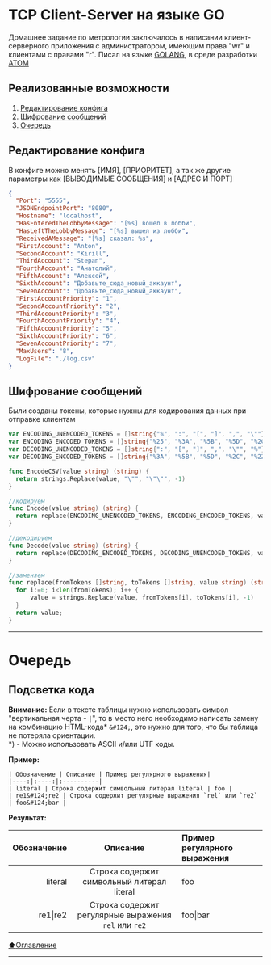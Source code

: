 # TCP Client-Server на языке GO
Домашнее задание по метрологии заключалось в написании клиент-серверного приложения с администратором, имеющим права "wr" и клиентами с правами "r". Писал на языке [GOLANG](https://golang.org/), в среде разработки [ATOM](https://atom.io/)

## Реализованные возможности

1. [Редактирование конфига](#Редактирование-конфига)
2. [Шифрование сообщений](#Шифрование-сообщений)
3. [Очередь](#Очередь)
    
## Редактирование конфига
В конфиге можно менять [ИМЯ], [ПРИОРИТЕТ], а так же другие параметры как [ВЫВОДИМЫЕ СООБЩЕНИЯ] и [АДРЕС И ПОРТ]
```JSON
{
  "Port": "5555",
  "JSONEndpointPort": "8080",
  "Hostname": "localhost",
  "HasEnteredTheLobbyMessage": "[%s] вошел в лобби",
  "HasLeftTheLobbyMessage": "[%s] вышел из лобби",
  "ReceivedAMessage": "[%s] сказал: %s",
  "FirstAccount": "Anton",
  "SecondAccount": "Kirill",
  "ThirdAccount": "Stepan",
  "FourthAccount": "Анатолий",
  "FifthAccount": "Алексей",
  "SixthAccount": "Добавьте_сюда_новый_аккаунт",
  "SevenAccount": "Добавьте_сюда_новый_аккаунт",
  "FirstAccountPriority": "1",
  "SecondAccountPriority": "2",
  "ThirdAccountPriority": "3",
  "FourthAccountPriority": "4",
  "FifthAccountPriority": "5",
  "SixthAccountPriority": "6",
  "SevenAccountPriority": "7",
  "MaxUsers": "8",
  "LogFile": "./log.csv"
}

```

## Шифрование сообщений

Были созданы токены, которые нужны для кодирования данных при отправке клиентам
```GO
var ENCODING_UNENCODED_TOKENS = []string{"%", ":", "[", "]", ",", "\""}
var ENCODING_ENCODED_TOKENS = []string{"%25", "%3A", "%5B", "%5D", "%2C", "%22"}
var DECODING_UNENCODED_TOKENS = []string{":", "[", "]", ",", "\"", "%"}
var DECODING_ENCODED_TOKENS = []string{"%3A", "%5B", "%5D", "%2C", "%22", "%25"}

func EncodeCSV(value string) (string) {
  return strings.Replace(value, "\"", "\"\"", -1)
}

//кодируем
func Encode(value string) (string) {
  return replace(ENCODING_UNENCODED_TOKENS, ENCODING_ENCODED_TOKENS, value)
}

//декодируем
func Decode(value string) (string) {
  return replace(DECODING_ENCODED_TOKENS, DECODING_UNENCODED_TOKENS, value)
}

//заменяем
func replace(fromTokens []string, toTokens []string, value string) (string) {
  for i:=0; i<len(fromTokens); i++ {
      value = strings.Replace(value, fromTokens[i], toTokens[i], -1)
  }
  return value;
}
```
____
# Очередь

## Подсветка кода


**Внимание:** Если в тексте таблицы нужно использовать символ "вертикальная черта - `|`", то в место него необходимо написать замену на комбинацию HTML-кода* `&#124;`, это нужно для того, что бы таблица не потеряла ориентации.    
*) - Можно использовать ASCII и/или UTF коды.

**Пример:**
```
| Обозначение | Описание | Пример регулярного выражения|
|----:|:----:|:----------|
| literal | Строка содержит символьный литерал literal | foo |
| re1&#124;re2 | Строка содержит регулярные выражения `rel` или `re2` | foo&#124;bar |
```
**Результат:**

| Обозначение | Описание | Пример регулярного выражения|
|----:|:----:|:----------|
| literal | Строка содержит символьный литерал literal | foo |
| re1&#124;re2 | Строка содержит регулярные выражения `rel` или `re2` | foo&#124;bar |

[:arrow_up:Оглавление](#Оглавление) 
____
